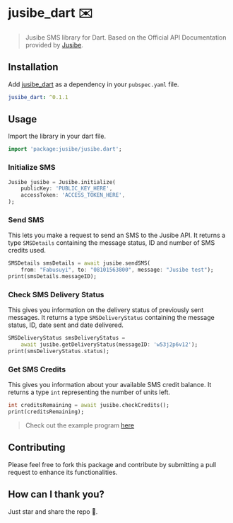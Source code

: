 # jusibe_dart ✉️ 

> Jusibe SMS library for Dart. Based on the Official API Documentation provided by [Jusibe](https://www.jusibe.com).

## Installation

Add [jusibe_dart](https://pub.dartlang.org/packages/jusibe) as a dependency in your `pubspec.yaml` file.

```yaml
jusibe_dart: ^0.1.1
```

## Usage

Import the library in your dart file.

```dart
import 'package:jusibe/jusibe.dart';
```

### Initialize SMS 

```dart
Jusibe jusibe = Jusibe.initialize(
    publicKey: 'PUBLIC_KEY_HERE',
    accessToken: 'ACCESS_TOKEN_HERE',
);
```

### Send SMS

This lets you make a request to send an SMS to the Jusibe API. It returns a type `SMSDetails` containing the message status, ID and number of SMS credits used.

```dart
SMSDetails smsDetails = await jusibe.sendSMS(
    from: "Fabusuyi", to: "08101563800", message: "Jusibe test");
print(smsDetails.messageID);
```

### Check SMS Delivery Status

This gives you information on the delivery status of previously sent messages. It returns a type `SMSDeliveryStatus` containing the message status, ID, date sent and date delivered.

```dart
SMSDeliveryStatus smsDeliveryStatus =
    await jusibe.getDeliveryStatus(messageID: 'w53j2p6v12');
print(smsDeliveryStatus.status);
```

### Get SMS Credits

This gives you information about your available SMS credit balance. It returns a type `int` representing the number of units left.

```dart
int creditsRemaining = await jusibe.checkCredits();
print(creditsRemaining);
```

> Check out the example program [here](https://github.com/thedejifab/jusibe_dart/tree/master/example)

## Contributing

Please feel free to fork this package and contribute by submitting a pull request to enhance its functionalities.

## How can I thank you?

Just star and share the repo 🙂.



